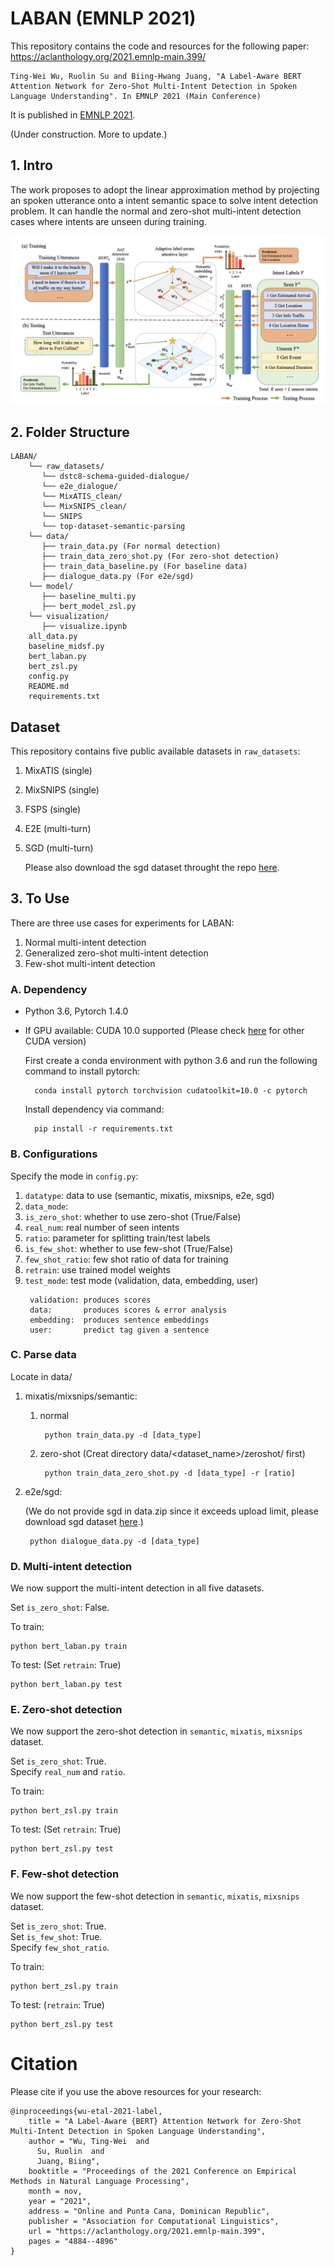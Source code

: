 # LABAN (EMNLP 2021)

This repository contains the code and resources for the following paper: <br>
https://aclanthology.org/2021.emnlp-main.399/

```
Ting-Wei Wu, Ruolin Su and Biing-Hwang Juang, "A Label-Aware BERT Attention Network for Zero-Shot Multi-Intent Detection in Spoken Language Understanding". In EMNLP 2021 (Main Conference)
```

It is published in [EMNLP 2021](https://2021.emnlp.org/).

(Under construction. More to update.)

## 1. Intro

The work proposes to adopt the linear approximation method by projecting an spoken utterance onto a intent semantic space to solve intent detection problem. It can handle the normal and zero-shot multi-intent detection cases where intents are unseen during training.


![image](visualization/model.png)



## 2. Folder Structure

```
LABAN/
    └── raw_datasets/
       └── dstc8-schema-guided-dialogue/
       └── e2e_dialogue/
       └── MixATIS_clean/
       └── MixSNIPS_clean/
       └── SNIPS
       └── top-dataset-semantic-parsing
    └── data/
       ├── train_data.py (For normal detection)
       ├── train_data_zero_shot.py (For zero-shot detection)
       ├── train_data_baseline.py (For baseline data)
       ├── dialogue_data.py (For e2e/sgd)
    └── model/
       ├── baseline_multi.py
       ├── bert_model_zsl.py
    └── visualization/
       ├── visualize.ipynb 
    all_data.py
    baseline_midsf.py
    bert_laban.py
    bert_zsl.py
    config.py
    README.md
    requirements.txt
```

## Dataset

This repository contains five public available datasets in `raw_datasets`:
1. MixATIS (single)
2. MixSNIPS (single) 
3. FSPS (single)
4. E2E (multi-turn)
5. SGD (multi-turn)

   Please also download the sgd dataset throught the repo [here](https://github.com/google-research-datasets/dstc8-schema-guided-dialogue).


## 3. To Use
There are three use cases for experiments for LABAN:

1. Normal multi-intent detection
2. Generalized zero-shot multi-intent detection
3. Few-shot multi-intent detection

### A. Dependency
* Python 3.6, Pytorch 1.4.0
* If GPU available: CUDA 10.0 supported (Please check [here](https://varhowto.com/category/python/pytorch/) for other CUDA version)

    First create a conda environment with python 3.6 and run the following command to install pytorch:
    >
        conda install pytorch torchvision cudatoolkit=10.0 -c pytorch

    Install dependency via command:
    >
        pip install -r requirements.txt



### B. Configurations

Specify the mode in `config.py`:

1. `datatype`: data to use (semantic, mixatis, mixsnips, e2e, sgd) <br>
2. `data_mode`: 
2. `is_zero_shot`: whether to use zero-shot (True/False) <br>
3. `real_num`: real number of seen intents <br>
4. `ratio`: parameter for splitting train/test labels <br>
5. `is_few_shot`: whether to use few-shot (True/False) <br>
6. `few_shot_ratio`: few shot ratio of data for training <br>
7. `retrain`: use trained model weights <br>
8. `test_mode`: test mode (validation, data, embedding, user)
    >
        validation: produces scores
        data:       produces scores & error analysis
        embedding:  produces sentence embeddings
        user:       predict tag given a sentence

### C. Parse data
Locate in data/
1. mixatis/mixsnips/semantic:
    
    1. normal
        >
            python train_data.py -d [data_type]
    2. zero-shot (Creat directory data/<dataset_name>/zeroshot/ first)
        >  
            python train_data_zero_shot.py -d [data_type] -r [ratio]
        
2. e2e/sgd:

    (We do not provide sgd in data.zip since it exceeds upload limit, please
    download sgd dataset [here](https://github.com/google-research-datasets/dstc8-schema-guided-dialogue).)
    >
        python dialogue_data.py -d [data_type]

### D. Multi-intent detection

We now support the multi-intent detection in all five datasets.

Set `is_zero_shot`: False.

To train:
>
    python bert_laban.py train

To test:
(Set `retrain`: True)
>
    python bert_laban.py test

### E. Zero-shot detection

We now support the zero-shot detection in `semantic`, `mixatis`, `mixsnips` dataset.

Set `is_zero_shot`: True. <br>
Specify `real_num` and `ratio`.

To train:
>
    python bert_zsl.py train
To test:
(Set `retrain`: True)
>
    python bert_zsl.py test

### F. Few-shot detection

We now support the few-shot detection in `semantic`, `mixatis`, `mixsnips` dataset.

Set `is_zero_shot`: True. <br>
Set `is_few_shot`: True. <br>
Specify `few_shot_ratio`.

To train:
>
    python bert_zsl.py train
To test:
(`retrain`: True)
>
    python bert_zsl.py test


# Citation

Please cite if you use the above resources for your research:

```
@inproceedings{wu-etal-2021-label,
    title = "A Label-Aware {BERT} Attention Network for Zero-Shot Multi-Intent Detection in Spoken Language Understanding",
    author = "Wu, Ting-Wei  and
      Su, Ruolin  and
      Juang, Biing",
    booktitle = "Proceedings of the 2021 Conference on Empirical Methods in Natural Language Processing",
    month = nov,
    year = "2021",
    address = "Online and Punta Cana, Dominican Republic",
    publisher = "Association for Computational Linguistics",
    url = "https://aclanthology.org/2021.emnlp-main.399",
    pages = "4884--4896"
}
```
